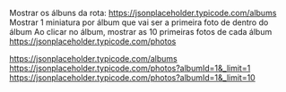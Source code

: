 Mostrar os álbuns da rota: https://jsonplaceholder.typicode.com/albums
Mostrar 1 miniatura por álbum que vai ser a primeira foto de dentro do álbum
Ao clicar no álbum, mostrar as 10 primeiras fotos de cada álbum https://jsonplaceholder.typicode.com/photos

https://jsonplaceholder.typicode.com/albums
https://jsonplaceholder.typicode.com/photos?albumId=1&_limit=1
https://jsonplaceholder.typicode.com/photos?albumId=1&_limit=10
